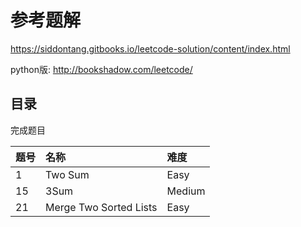 # 参考题解

https://siddontang.gitbooks.io/leetcode-solution/content/index.html

python版: http://bookshadow.com/leetcode/

## 目录

完成题目


|题号|名称|难度|
|:----|:----|:----|
|1|Two Sum|Easy|
|15|3Sum|Medium|
|21|Merge Two Sorted Lists|Easy|


